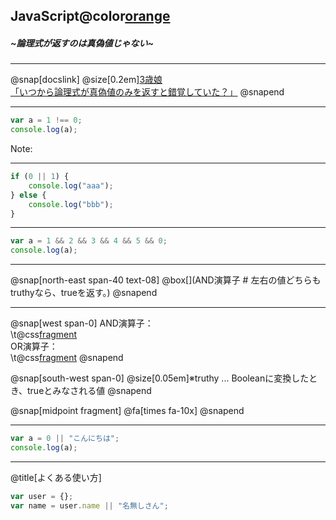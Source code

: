 ## JavaScript@color[orange](再入門)
##### ~論理式が返すのは真偽値じゃない~
---

@snap[docslink]
@size[0.2em][3歳娘<br/>「いつから論理式が真偽値のみを返すと錯覚していた？」](https://qiita.com/Yametaro/items/17f9b2baa67440b8664a)
@snapend

---
```javascript
var a = 1 !== 0;
console.log(a);
```
Note:


---
```javascript
if (0 || 1) {
    console.log("aaa");
} else {
    console.log("bbb");
}
```
---
```javascript
var a = 1 && 2 && 3 && 4 && 5 && 0;
console.log(a);
```

---
@snap[north-east span-40 text-08]
@box[](AND演算子 # 左右の値どちらもtruthyなら、trueを返す。)
@snapend

---
@snap[west span-0]
AND演算子：</br>
\t@css[fragment](左右の値どちらもtruthyなら、trueを返す。)</br>
OR演算子：</br>
\t@css[fragment](左右の値どちらかがtruthyなら、trueを返す。)
@snapend

@snap[south-west span-0]
@size[0.05em]※truthy ... Booleanに変換したとき、trueとみなされる値
@snapend

@snap[midpoint fragment]
@fa[times fa-10x]
@snapend

---
```javascript
var a = 0 || "こんにちは";
console.log(a);
```


---
@title[よくある使い方]
```javascript
var user = {};
var name = user.name || "名無しさん";
```

